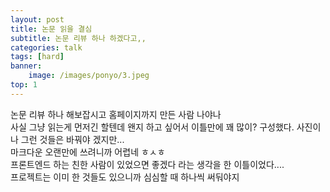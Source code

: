 ```yaml
---
layout: post
title: 논문 읽을 결심
subtitle: 논문 리뷰 하나 하겠다고,,
categories: talk
tags: [hard]
banner:
    image: /images/ponyo/3.jpeg
top: 1
---
```


논문 리뷰 하나 해보잡시고 홈페이지까지 만든 사람 나야나 <br>
사실 그냥 읽는게 먼저긴 할텐데 왠지 하고 싶어서 이틀만에 꽤 많이? 구성했다. 사진이나 그런 것들은 바꿔야 겠지만... <br>
마크다운 오랜만에 쓰려니까 어렵네 ㅎㅅㅎ <br>
프론트엔드 하는 친한 사람이 있었으면 좋겠다 라는 생각을 한 이틀이었다.... <br>
프로젝트는 이미 한 것들도 있으니까 심심할 때 하나씩 써둬야지